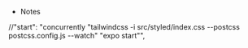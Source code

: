 

- Notes

//"start": "concurrently \"tailwindcss -i src/styled/index.css --postcss postcss.config.js --watch\" \"expo start\"",